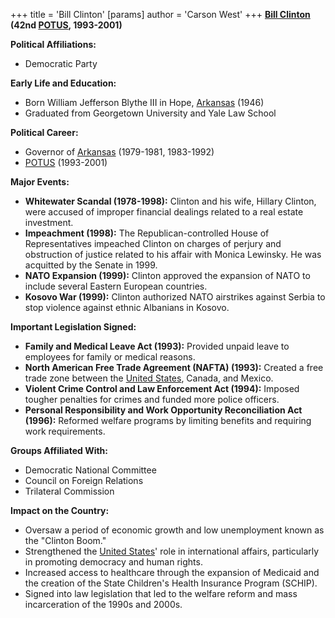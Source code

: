 +++
 title = 'Bill Clinton'
[params]
	author = 'Carson West'
+++
**[Bill Clinton](./../bill-clinton/) (42nd [POTUS](./../potus/), 1993-2001)**

**Political Affiliations:**
* Democratic Party

**Early Life and Education:**
* Born William Jefferson Blythe III in Hope, [Arkansas](./../arkansas/) (1946)
* Graduated from Georgetown University and Yale Law School

**Political Career:**
* Governor of [Arkansas](./../arkansas/) (1979-1981, 1983-1992)
* [POTUS](./../potus/) (1993-2001)

**Major Events:**

* **Whitewater Scandal (1978-1998):** Clinton and his wife, Hillary Clinton, were accused of improper financial dealings related to a real estate investment.
* **Impeachment (1998):** The Republican-controlled House of Representatives impeached Clinton on charges of perjury and obstruction of justice related to his affair with Monica Lewinsky. He was acquitted by the Senate in 1999.
* **NATO Expansion (1999):** Clinton approved the expansion of NATO to include several Eastern European countries.
* **Kosovo War (1999):** Clinton authorized NATO airstrikes against Serbia to stop violence against ethnic Albanians in Kosovo.

**Important Legislation Signed:**

* **Family and Medical Leave Act (1993):** Provided unpaid leave to employees for family or medical reasons.
* **North American Free Trade Agreement (NAFTA) (1993):** Created a free trade zone between the [United States](./../united-states/), Canada, and Mexico.
* **Violent Crime Control and Law Enforcement Act (1994):** Imposed tougher penalties for crimes and funded more police officers.
* **Personal Responsibility and Work Opportunity Reconciliation Act (1996):** Reformed welfare programs by limiting benefits and requiring work requirements.

**Groups Affiliated With:**

* Democratic National Committee
* Council on Foreign Relations
* Trilateral Commission

**Impact on the Country:**

* Oversaw a period of economic growth and low unemployment known as the "Clinton Boom."
* Strengthened the [United States](./../united-states/)' role in international affairs, particularly in promoting democracy and human rights.
* Increased access to healthcare through the expansion of Medicaid and the creation of the State Children's Health Insurance Program (SCHIP).
* Signed into law legislation that led to the welfare reform and mass incarceration of the 1990s and 2000s.